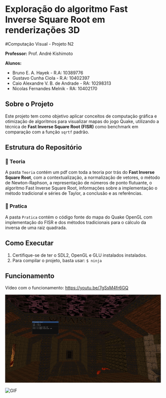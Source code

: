 # Exploração do algoritmo Fast Inverse Square Root em renderizações 3D

#Computação Visual - Projeto N2

**Professor:** Prof. André Kishimoto

**Alunos:**  
- Bruno E. A. Hayek - R.A: 10389776  
- Gustavo Cunha Ciola - R.A: 10402397
- Caio Alexandre V. B. de Andrade - RA: 10298313  
- Nicolas Fernandes Melnik - RA: 10402170 

## Sobre o Projeto

Este projeto tem como objetivo aplicar conceitos de computação gráfica e otimização de algoritmos para visualizar mapas do jogo Quake, utilizando a técnica de **Fast Inverse Square Root (FISR)** como benchmark em comparação com a função `sqrtf` padrão.

## Estrutura do Repositório

### 📁 Teoria

A pasta `Teoria` contém um pdf com toda a teoria por trás do **Fast Inverse Square Root**, com a contextualização, a normalização de vetores, o método de Newton-Raphson, a representação de números de ponto flutuante, o algoritmo Fast Inverse Square Root, informações sobre a implementação o método tradicional e séries de Taylor, a conclusão e as referências.

### 📁 Pratica

A pasta `Pratica` contém o código fonte do mapa do Quake OpenGL com implementação do FISR e dos métodos tradicionais para o cálculo da inversa de uma raiz quadrada.

## Como Executar

1. Certifique-se de ter o SDL2, OpenGL e GLU instalados instalados.
2. Para compilar o projeto, basta usar:  `$ ninja`


## Funcionamento 

Vídeo com o funcionamento: https://youtu.be/7gSsM4fr6GQ

![Screenshot](imagens/quake.png "quake")

![GIF](imagens/lv_0_20250524193135.gif "quake")